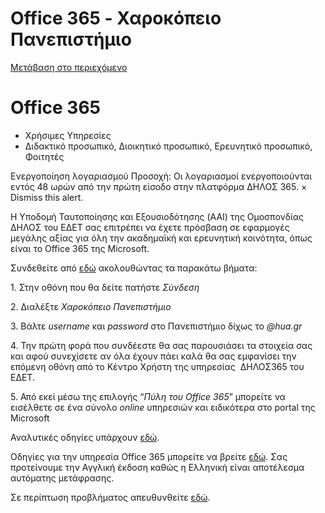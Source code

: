 Office 365 - Χαροκόπειο Πανεπιστήμιο
===============

[Μετάβαση στο περιεχόμενο](https://www.hua.gr/portal/office-365/#content "Μετάβαση στο περιεχόμενο")

Office 365
==========

*   Χρήσιμες Υπηρεσίες
*   Διδακτικό προσωπικό, Διοικητικό προσωπικό, Ερευνητικό προσωπικό, Φοιτητές

Ενεργοποίηση λογαριασμού Προσοχή: Οι λογαριασμοί ενεργοποιούνται εντός 48 ωρών από την πρώτη είσοδο στην πλατφόρμα ΔΗΛΟΣ 365. × Dismiss this alert.

Η Υποδομή Ταυτοποίησης και Εξουσιοδότησης (AAI) της Ομοσπονδίας ΔΗΛΟΣ του ΕΔΕΤ σας επιτρέπει να έχετε πρόσβαση σε εφαρμογές μεγάλης αξίας για όλη την ακαδημαϊκή και ερευνητική κοινότητα, όπως είναι το Office 365 της Microsoft.

Συνδεθείτε από [εδώ](https://delos365.grnet.gr/) ακολουθώντας τα παρακάτω βήματα:

1\. Στην οθόνη που θα δείτε πατήστε _Σύνδεση_

2\. Διαλέξτε _Χαροκόπειο Πανεπιστήμιο_

3\. Βάλτε _username_ και _password_ στο Πανεπιστήμιο δίχως το _@hua.gr_

4\. Την πρώτη φορά που συνδέεστε θα σας παρουσιάσει τα στοιχεία σας και αφού συνεχίσετε αν όλα έχουν πάει καλά θα σας εμφανίσει την επόμενη οθόνη από το Κέντρο Χρήστη της υπηρεσίας  ΔΗΛΟΣ365 του ΕΔΕΤ.

5\. Από εκεί μέσω της επιλογής “_Πύλη του Office 365_” μπορείτε να εισέλθετε σε ένα σύνολο _online_ υπηρεσιών και ειδικότερα στο portal της Microsoft

Αναλυτικές οδηγίες υπάρχουν [εδώ](https://delos365.grnet.gr/guide/user).

Οδηγίες για την υπηρεσία Office 365 μπορείτε να βρείτε [εδώ](https://support.office.com/el-gr/article/%CE%9A%CE%AD%CE%BD%CF%84%CF%81%CE%BF-%CE%B5%CE%BA%CE%BC%CE%AC%CE%B8%CE%B7%CF%83%CE%B7%CF%82-%CF%84%CE%BF%CF%85-Office-365-396b8d9e-e118-42d0-8a0d-87d1f2f055fb). Σας προτείνουμε την Αγγλική έκδοση καθώς η Ελληνική είναι αποτέλεσμα αυτόματης μετάφρασης.

Σε περίπτωση προβλήματος απευθυνθείτε [εδώ](https://helpdesk.hua.gr/).
